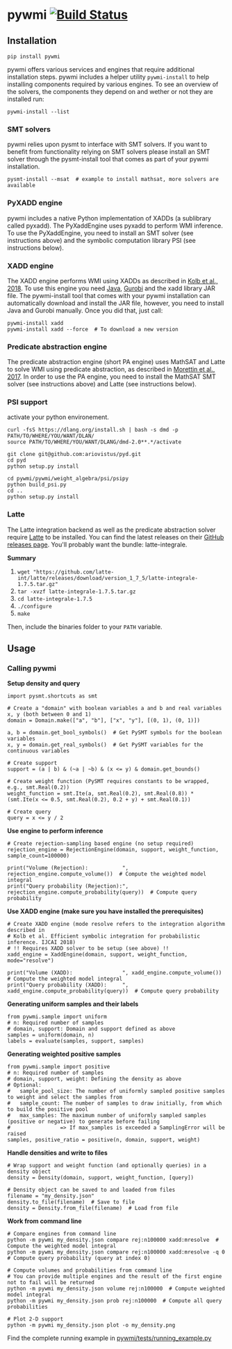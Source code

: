 # pywmi [![Build Status](https://travis-ci.org/weighted-model-integration/pywmi.svg?branch=master)](https://travis-ci.org/weighted-model-integration/pywmi)
## Installation

    pip install pywmi

pywmi offers various services and engines that require additional installation steps.  pywmi includes a helper utility
`pywmi-install` to help installing components required by various engines.  To see an overview of the solvers, the
components they depend on and wether or not they are installed run:

    pywmi-install --list

### SMT solvers
pywmi relies upon pysmt to interface with SMT solvers. If you want to benefit from functionality relying on SMT solvers
please install an SMT solver through the pysmt-install tool that comes as part of your pywmi installation.

    pysmt-install --msat  # example to install mathsat, more solvers are available





### PyXADD engine
pywmi includes a native Python implementation of XADDs (a sublibrary called pyxadd).  The PyXaddEngine uses pyxadd to
perform WMI inference.  To use the PyXaddEngine, you need to install an SMT solver (see instructions above) and the
symbolic computation library PSI (see instructions below).

### XADD engine
The XADD engine performs WMI using XADDs as described in [Kolb et al., 2018](https://www.ijcai.org/proceedings/2018/698).
To use this engine you need [Java](https://www.oracle.com/technetwork/java/javase/downloads/index.html), [Gurobi](https://www.gurobi.com) and the xadd library JAR file.
The pywmi-install tool that comes with your pywmi installation can automatically download and install the JAR file,
however, you need to install Java and Gurobi manually. Once you did that, just call:

    pywmi-install xadd
    pywmi-install xadd --force  # To download a new version


### Predicate abstraction engine
The predicate abstraction engine (short PA engine) uses MathSAT and Latte to solve WMI using predicate abstraction, as 
described in [Morettin et al., 2017](https://www.ijcai.org/proceedings/2017/0100.pdf).
In order to use the PA engine, you need to install the MathSAT SMT solver (see instructions above) and Latte (see instructions below).


### PSI support


activate your python environement.

```
curl -fsS https://dlang.org/install.sh | bash -s dmd -p PATH/TO/WHERE/YOU/WANT/DLAN/
source PATH/TO/WHERE/YOU/WANT/DLANG/dmd-2.0**.*/activate
```


```
git clone git@github.com:ariovistus/pyd.git
cd pyd
python setup.py install
```


```
cd pywmi/pywmi/weight_algebra/psi/psipy
python build_psi.py
cd ..
python setup.py install 
```



### Latte
The Latte integration backend as well as the predicate abstraction solver require
[Latte](https://www.math.ucdavis.edu/~latte/software.php) to be installed. You can find the latest releases on their
[GitHub releases page](https://github.com/latte-int/latte/releases). You'll probably want the bundle: latte-integrale.

**Summary**
1. `wget "https://github.com/latte-int/latte/releases/download/version_1_7_5/latte-integrale-1.7.5.tar.gz"`
2. `tar -xvzf latte-integrale-1.7.5.tar.gz`
3. `cd latte-integrale-1.7.5`
4. `./configure`
5. `make`

Then, include the binaries folder to your `PATH` variable.

## Usage
### Calling pywmi

**Setup density and query**

    import pysmt.shortcuts as smt
    
    # Create a "domain" with boolean variables a and b and real variables x, y (both between 0 and 1)
    domain = Domain.make(["a", "b"], ["x", "y"], [(0, 1), (0, 1)])
    
    a, b = domain.get_bool_symbols()  # Get PySMT symbols for the boolean variables
    x, y = domain.get_real_symbols()  # Get PySMT variables for the continuous variables
    
    # Create support
    support = (a | b) & (~a | ~b) & (x <= y) & domain.get_bounds()
    
    # Create weight function (PySMT requires constants to be wrapped, e.g., smt.Real(0.2))
    weight_function = smt.Ite(a, smt.Real(0.2), smt.Real(0.8)) * (smt.Ite(x <= 0.5, smt.Real(0.2), 0.2 + y) + smt.Real(0.1))
    
    # Create query
    query = x <= y / 2
    
**Use engine to perform inference**

    # Create rejection-sampling based engine (no setup required)
    rejection_engine = RejectionEngine(domain, support, weight_function, sample_count=100000)
    
    print("Volume (Rejection):           ", rejection_engine.compute_volume())  # Compute the weighted model integral
    print("Query probability (Rejection):", rejection_engine.compute_probability(query))  # Compute query probability
    
 **Use XADD engine (make sure you have installed the prerequisites)**
 
    # Create XADD engine (mode resolve refers to the integration algorithm described in
    # Kolb et al. Efficient symbolic integration for probabilistic inference. IJCAI 2018)
    # !! Requires XADD solver to be setup (see above) !!
    xadd_engine = XaddEngine(domain, support, weight_function, mode="resolve")
    
    print("Volume (XADD):                ", xadd_engine.compute_volume())  # Compute the weighted model integral
    print("Query probability (XADD):     ", xadd_engine.compute_probability(query))  # Compute query probability

**Generating uniform samples and their labels**

    from pywmi.sample import uniform
    # n: Required number of samples
    # domain, support: Domain and support defined as above
    samples = uniform(domain, n)
    labels = evaluate(samples, support, samples)

**Generating weighted positive samples**

    from pywmi.sample import positive
    # n: Required number of samples
    # domain, support, weight: Defining the density as above
    # Optional:
    #   sample_pool_size: The number of uniformly sampled positive samples to weight and select the samples from
    #   sample_count: The number of samples to draw initially, from which to build the positive pool
    #   max_samples: The maximum number of uniformly sampled samples (positive or negative) to generate before failing
    #                => If max_samples is exceeded a SamplingError will be raised
    samples, positive_ratio = positive(n, domain, support, weight)
    
**Handle densities and write to files**

    # Wrap support and weight function (and optionally queries) in a density object
    density = Density(domain, support, weight_function, [query])
    
    # Density object can be saved to and loaded from files
    filename = "my_density.json"
    density.to_file(filename)  # Save to file
    density = Density.from_file(filename)  # Load from file

**Work from command line**

    # Compare engines from command line
    python -m pywmi my_density.json compare rej:n100000 xadd:mresolve  # Compute the weighted model integral
    python -m pywmi my_density.json compare rej:n100000 xadd:mresolve -q 0  # Compute query probability (query at index 0)
    
    # Compute volumes and probabilities from command line
    # You can provide multiple engines and the result of the first engine not to fail will be returned
    python -m pywmi my_density.json volume rej:n100000  # Compute weighted model integral
    python -m pywmi my_density.json prob rej:n100000  # Compute all query probabilities
    
    # Plot 2-D support
    python -m pywmi my_density.json plot -o my_density.png
    
Find the complete running example in [pywmi/tests/running_example.py](pywmi/tests/running_example.py)
